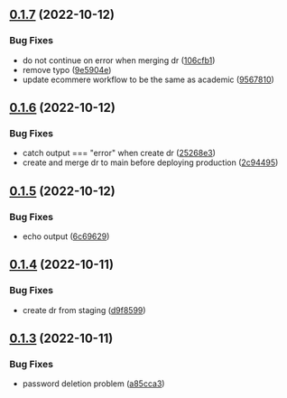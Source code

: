 ## [0.1.7](https://github.com/Open-Study-College/osc/compare/v0.1.6...v0.1.7) (2022-10-12)


### Bug Fixes

* do not continue on error when merging dr ([106cfb1](https://github.com/Open-Study-College/osc/commit/106cfb1ae093b449aa1e21f8cc463f25ffe2e347))
* remove typo ([9e5904e](https://github.com/Open-Study-College/osc/commit/9e5904e106f4c4815d4787c86997d25beada3f8e))
* update ecommere workflow to be the same as academic ([9567810](https://github.com/Open-Study-College/osc/commit/95678109f32dd1d4d80558bc0b4eeaec68191ff5))



## [0.1.6](https://github.com/Open-Study-College/osc/compare/v0.1.5...v0.1.6) (2022-10-12)


### Bug Fixes

* catch output === "error" when create dr ([25268e3](https://github.com/Open-Study-College/osc/commit/25268e327add4156063f3c240ec9871df0f0b2c5))
* create and merge dr to main before deploying production ([2c94495](https://github.com/Open-Study-College/osc/commit/2c94495b5f99a07f264737ca4f0b200196cd64d9))



## [0.1.5](https://github.com/Open-Study-College/osc/compare/v0.1.4...v0.1.5) (2022-10-12)


### Bug Fixes

* echo output ([6c69629](https://github.com/Open-Study-College/osc/commit/6c6962968fec1558d9e13553c6b3422c5a9dc9ff))



## [0.1.4](https://github.com/Open-Study-College/osc/compare/v0.1.3...v0.1.4) (2022-10-11)


### Bug Fixes

* create dr from staging ([d9f8599](https://github.com/Open-Study-College/osc/commit/d9f8599fcd7f42894b561d06fe18e98074ba8e66))



## [0.1.3](https://github.com/Open-Study-College/osc/compare/v0.1.2...v0.1.3) (2022-10-11)


### Bug Fixes

* password deletion problem ([a85cca3](https://github.com/Open-Study-College/osc/commit/a85cca39f3f81bee77859ceba041f6d0b1ad22d2))



